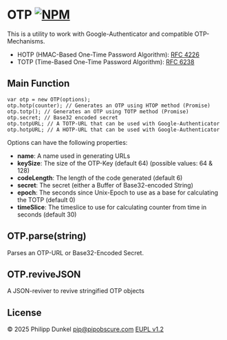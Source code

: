 # OTP [![NPM](https://nodei.co/npm/otp.png)](https://nodei.co/npm/otp/)

This is a utility to work with Google-Authenticator and compatible OTP-Mechanisms.

- HOTP (HMAC-Based One-Time Password Algorithm): [RFC 4226](http://tools.ietf.org/html/rfc4226)
- TOTP (Time-Based One-Time Password Algorithm): [RFC 6238](http://tools.ietf.org/html/rfc6238)

## Main Function

    var otp = new OTP(options);
    otp.hotp(counter); // Generates an OTP using HTOP method (Promise)
    otp.totp(); // Generates an OTP using TOTP method (Promise)
    otp.secret; // Base32 encoded secret
    otp.totpURL; // A TOTP-URL that can be used with Google-Authenticator
    otp.hotpURL; // A HOTP-URL that can be used with Google-Authenticator

Options can have the following properties:

- **name**: A name used in generating URLs
- **keySize**: The size of the OTP-Key (default 64) (possible values: 64 & 128)
- **codeLength**: The length of the code generated (default 6)
- **secret**: The secret (either a Buffer of Base32-encoded String)
- **epoch**: The seconds since Unix-Epoch to use as a base for calculating the TOTP (default 0)
- **timeSlice**: The timeslice to use for calculating counter from time in seconds (default 30)

## OTP.parse(string)

Parses an OTP-URL or Base32-Encoded Secret.

## OTP.reviveJSON

A JSON-reviver to revive stringified OTP objects

## License

© 2025 Philipp Dunkel <pip@pipobscure.com> [EUPL v1.2](https://eupl.eu/1.2/en)
